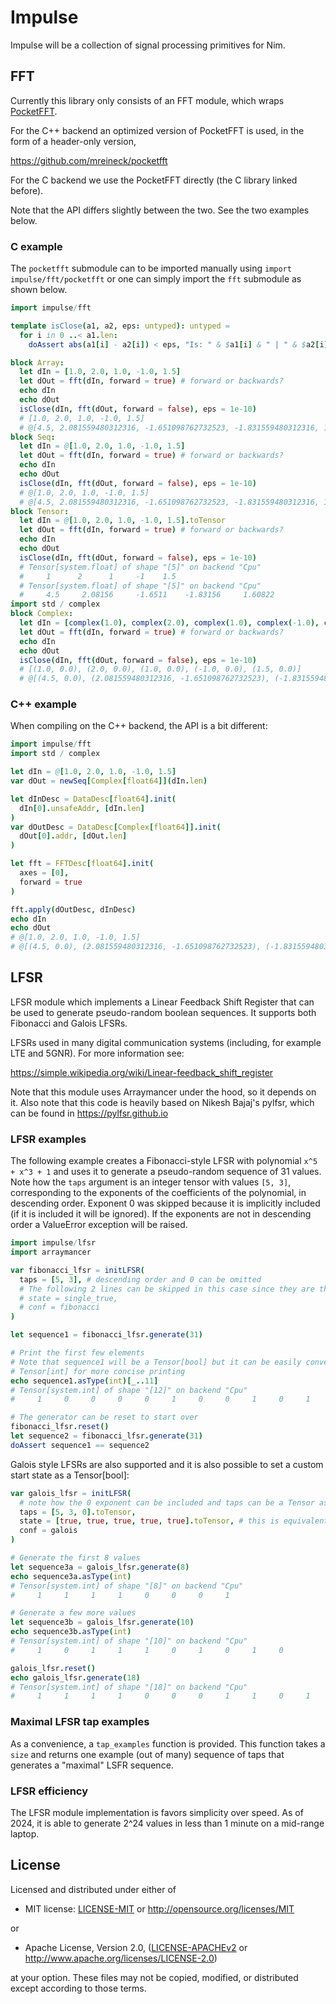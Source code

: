 # Impulse

Impulse will be a collection of signal processing primitives for Nim.

## FFT

Currently this library only consists of an FFT module, which wraps
[PocketFFT](https://gitlab.mpcdf.mpg.de/mtr/pocketfft).

For the C++ backend an optimized version of PocketFFT is used, in the
form of a header-only version,

https://github.com/mreineck/pocketfft

For the C backend we use the PocketFFT directly (the C library linked
before).

Note that the API differs slightly between the two. See the two
examples below.

### C example

The `pocketfft` submodule can to be imported manually using
`import impulse/fft/pocketfft` or one can simply import the `fft`
submodule as shown below.

```nim
import impulse/fft

template isClose(a1, a2, eps: untyped): untyped =
  for i in 0 ..< a1.len:
    doAssert abs(a1[i] - a2[i]) < eps, "Is: " & $a1[i] & " | " & $a2[i]

block Array:
  let dIn = [1.0, 2.0, 1.0, -1.0, 1.5]
  let dOut = fft(dIn, forward = true) # forward or backwards?
  echo dIn
  echo dOut
  isClose(dIn, fft(dOut, forward = false), eps = 1e-10)
  # [1.0, 2.0, 1.0, -1.0, 1.5]
  # @[4.5, 2.081559480312316, -1.651098762732523, -1.831559480312316, 1.608220406444071]
block Seq:
  let dIn = @[1.0, 2.0, 1.0, -1.0, 1.5]
  let dOut = fft(dIn, forward = true) # forward or backwards?
  echo dIn
  echo dOut
  isClose(dIn, fft(dOut, forward = false), eps = 1e-10)
  # @[1.0, 2.0, 1.0, -1.0, 1.5]
  # @[4.5, 2.081559480312316, -1.651098762732523, -1.831559480312316, 1.608220406444071]
block Tensor:
  let dIn = @[1.0, 2.0, 1.0, -1.0, 1.5].toTensor
  let dOut = fft(dIn, forward = true) # forward or backwards?
  echo dIn
  echo dOut
  isClose(dIn, fft(dOut, forward = false), eps = 1e-10)
  # Tensor[system.float] of shape "[5]" on backend "Cpu"
  #     1      2      1     -1    1.5
  # Tensor[system.float] of shape "[5]" on backend "Cpu"
  #     4.5     2.08156     -1.6511    -1.83156     1.60822
import std / complex
block Complex:
  let dIn = [complex(1.0), complex(2.0), complex(1.0), complex(-1.0), complex(1.5)]
  let dOut = fft(dIn, forward = true) # forward or backwards?
  echo dIn
  echo dOut
  isClose(dIn, fft(dOut, forward = false), eps = 1e-10)
  # [(1.0, 0.0), (2.0, 0.0), (1.0, 0.0), (-1.0, 0.0), (1.5, 0.0)]
  # @[(4.5, 0.0), (2.081559480312316, -1.651098762732523), (-1.831559480312316, 1.608220406444071), (-1.831559480312316, -1.608220406444071), (2.081559480312316, 1.651098762732523)]
```

### C++ example

When compiling on the C++ backend, the API is a bit different:

```nim
import impulse/fft
import std / complex

let dIn = @[1.0, 2.0, 1.0, -1.0, 1.5]
var dOut = newSeq[Complex[float64]](dIn.len)

let dInDesc = DataDesc[float64].init(
  dIn[0].unsafeAddr, [dIn.len]
)
var dOutDesc = DataDesc[Complex[float64]].init(
  dOut[0].addr, [dOut.len]
)

let fft = FFTDesc[float64].init(
  axes = [0],
  forward = true
)

fft.apply(dOutDesc, dInDesc)
echo dIn
echo dOut
# @[1.0, 2.0, 1.0, -1.0, 1.5]
# @[(4.5, 0.0), (2.081559480312316, -1.651098762732523), (-1.831559480312316, 1.608220406444071), (0.0, 0.0), (0.0, 0.0)]
```

## LFSR

LFSR module which implements a Linear Feedback Shift Register that can be
used to generate pseudo-random boolean sequences. It supports both Fibonacci
and Galois LFSRs.

LFSRs used in many digital communication systems (including, for example LTE
and 5GNR). For more information see:

https://simple.wikipedia.org/wiki/Linear-feedback_shift_register

Note that this module uses Arraymancer under the hood, so it depends on it.
Also note that this code is heavily based on Nikesh Bajaj's pylfsr, which can
be found in https://pylfsr.github.io

### LFSR examples

The following example creates a Fibonacci-style LFSR with polynomial
`x^5 + x^3 + 1` and uses it to generate a pseudo-random sequence of 31 values.
Note how the `taps` argument is an integer tensor with values `[5, 3]`,
corresponding to the exponents of the coefficients of the polynomial, in
descending order. Exponent 0 was skipped because it is implicitly included
(if it is included it will be ignored). If the exponents are not in
descending order a ValueError exception will be raised.

```nim
import impulse/lfsr
import arraymancer

var fibonacci_lfsr = initLFSR(
  taps = [5, 3], # descending order and 0 can be omitted
  # The following 2 lines can be skipped in this case since they are the defaults
  # state = single_true,
  # conf = fibonacci
)

let sequence1 = fibonacci_lfsr.generate(31)

# Print the first few elements
# Note that sequence1 will be a Tensor[bool] but it can be easily converted to
# Tensor[int] for more concise printing
echo sequence1.asType(int)[_..11]
# Tensor[system.int] of shape "[12]" on backend "Cpu"
#     1     0     0     0     0     1     0     0     1     0     1     1

# The generator can be reset to start over
fibonacci_lfsr.reset()
let sequence2 = fibonacci_lfsr.generate(31)
doAssert sequence1 == sequence2
```

Galois style LFSRs are also supported and it is also possible to set a custom
start state as a Tensor[bool]:

```nim
var galois_lfsr = initLFSR(
  # note how the 0 exponent can be included and taps can be a Tensor as well
  taps = [5, 3, 0].toTensor,
  state = [true, true, true, true, true].toTensor, # this is equivalent to `all_true`
  conf = galois
)

# Generate the first 8 values
let sequence3a = galois_lfsr.generate(8)
echo sequence3a.asType(int)
# Tensor[system.int] of shape "[8]" on backend "Cpu"
#     1     1     1     1     0     0     0     1

# Generate a few more values
let sequence3b = galois_lfsr.generate(10)
echo sequence3b.asType(int)
# Tensor[system.int] of shape "[10]" on backend "Cpu"
#     1     0     1     1     1     0     1     0     1     0

galois_lfsr.reset()
echo galois_lfsr.generate(18)
# Tensor[system.int] of shape "[18]" on backend "Cpu"
#     1     1     1     1     0     0     0     1     1     0     1     1     1     0     1     0     1     0
```

### Maximal LFSR tap examples

As a convenience, a `tap_examples` function is provided. This function takes a
`size` and returns one example (out of many) sequence of taps that generates a
"maximal" LSFR sequence.

### LFSR efficiency

The LFSR module implementation is favors simplicity over speed. As of 2024, it
is able to generate 2^24 values in less than 1 minute on a mid-range laptop.

## License

Licensed and distributed under either of

* MIT license: [LICENSE-MIT](LICENSE-MIT) or http://opensource.org/licenses/MIT

or

* Apache License, Version 2.0, ([LICENSE-APACHEv2](LICENSE-APACHEv2) or http://www.apache.org/licenses/LICENSE-2.0)

at your option. These files may not be copied, modified, or distributed except according to those terms.
